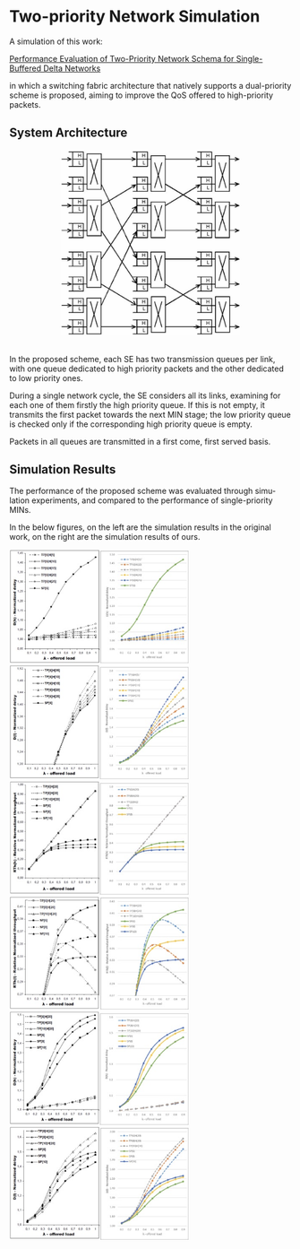 # Two-priority Network Simulation

A simulation of this work:

[Performance Evaluation of Two-Priority Network Schema for Single- Buffered Delta Networks](https://ieeexplore.ieee.org/document/4394153)

in which a switching fabric architecture that natively supports a dual-priority scheme is proposed, aiming to improve the QoS offered to high-priority packets. 

## System Architecture

<div align="center">
  <img src="images/architecture.jpg" alt="result" width="320" />
</div>

<br/>

In the proposed scheme, each SE has two transmission queues per link, with one queue dedicated to high priority packets and the other dedicated to low priority ones.

During a single network cycle, the SE considers all its links, examining for each one of them firstly the high priority queue. If this is not empty, it transmits the first packet towards the next MIN stage; the low priority queue is checked only if the corresponding high priority queue is empty.

Packets in all queues are transmitted in a first come, first served basis.

## Simulation Results

The performance of the proposed scheme was evaluated through simu- lation experiments, and compared to the performance of single-priority MINs.

In the below figures, on the left are the simulation results in the original work, on the right are the simulation results of ours.

<img src="images/result1.jpg" alt="result1" width="320" />
<img src="images/result2.jpg" alt="result2" width="320" />
<img src="images/result3.jpg" alt="result3" width="320" />
<img src="images/result4.jpg" alt="result4" width="320" />
<img src="images/result5.jpg" alt="result5" width="320" />
<img src="images/result6.jpg" alt="result6" width="320" />
